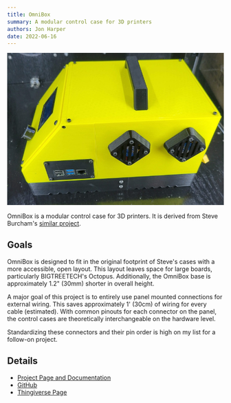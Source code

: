 ```yaml
---
title: OmniBox
summary: A modular control case for 3D printers
authors: Jon Harper
date: 2022-06-16
---
```


![omnibox side view](assets/omnibox.jpg)

OmniBox is a modular control case for 3D printers. It is derived from Steve Burcham's [similar project](https://www.thingiverse.com/thing:3999751).

## Goals

OmniBox is designed to fit in the original footprint of Steve's cases with a more accessible, open layout. This layout leaves space for large boards, particularly BIGTREETECH's Octopus. Additionally, the OmniBox base is approximately 1.2" (30mm) shorter in overall height.

A major goal of this project is to entirely use panel mounted connections for external wiring. This saves approximately 1' (30cm) of wiring for every cable (estimated). With common pinouts for each connector on the panel, the control cases are theoretically interchangeable on the hardware level. 

Standardizing these connectors and their pin order is high on my list for a follow-on project.

## Details

- [Project Page and Documentation]("https://jon-harper.github.io/OmniBox")
- [GitHub](https://github.com/jon-harper/OmniBox)
- [Thingiverse Page](https://www.thingiverse.com/thing:5390773)